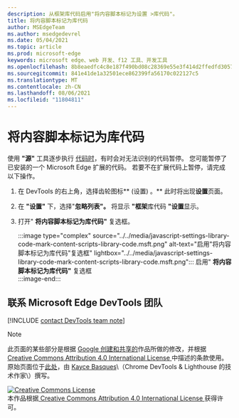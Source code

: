 ```yaml
---
description: 从框架库代码启用"将内容脚本标记为设置 >库代码"。
title: 将内容脚本标记为库代码
author: MSEdgeTeam
ms.author: msedgedevrel
ms.date: 05/04/2021
ms.topic: article
ms.prod: microsoft-edge
keywords: microsoft edge、web 开发、f12 工具、开发工具
ms.openlocfilehash: 8b8eaedfc4c8e187f490bd08c28369e55e3f414d2ffedfd30577982bb9e2d740
ms.sourcegitcommit: 841e41de1a32501ece862399fa56170c022127c5
ms.translationtype: MT
ms.contentlocale: zh-CN
ms.lasthandoff: 08/06/2021
ms.locfileid: "11804811"
---
```

<!-- Copyright Kayce Basques 

   Licensed under the Apache License, Version 2.0 (the "License");
   you may not use this file except in compliance with the License.
   You may obtain a copy of the License at

       https://www.apache.org/licenses/LICENSE-2.0

   Unless required by applicable law or agreed to in writing, software
   distributed under the License is distributed on an "AS IS" BASIS,
   WITHOUT WARRANTIES OR CONDITIONS OF ANY KIND, either express or implied.
   See the License for the specific language governing permissions and
   limitations under the License.  -->
# <a name="mark-content-scripts-as-library-code"></a>将内容脚本标记为库代码  

使用 **"源"** 工具逐步执行 [代码时][DevToolsJavascriptStepThroughCode]，有时会对无法识别的代码暂停。  您可能暂停了已安装的一个 Microsoft Edge 扩展的代码。  若要不在扩展代码上暂停，请完成以下操作。  

1.  在 DevTools 的右上角，选择齿轮图标** (设置) 。**  此时将出现**设置**页面。  
1.  在 **"设置"** 下，选择"**忽略列表"。**  将显示 **"框架**库代码 **"设置**显示。  
1.  打开" **将内容脚本标记为库代码"** 复选框。  
    
    :::image type="complex" source="../../media/javascript-settings-library-code-mark-content-scripts-library-code.msft.png" alt-text="启用"将内容脚本标记为库代码"复选框" lightbox="../../media/javascript-settings-library-code-mark-content-scripts-library-code.msft.png":::
       启用" **将内容脚本标记为库代码"** 复选框  
    :::image-end:::  
    
## <a name="getting-in-touch-with-the-microsoft-edge-devtools-team"></a>联系 Microsoft Edge DevTools 团队  

[!INCLUDE [contact DevTools team note](../../includes/contact-devtools-team-note.md)]  

<!-- links -->  

[DevToolsJavascriptStepThroughCode]: ../index.md#step-4-step-through-the-code "步骤 4：逐步执行代码 - 开始在 DevTools Microsoft Edge中调试 JavaScript |Microsoft Docs"  

> [!NOTE]
> 此页面的某些部分是根据 [Google 创建和共享的][GoogleSitePolicies]作品所做的修改，并根据[ Creative Commons Attribution 4.0 International License ][CCA4IL]中描述的条款使用。  
> 原始页面位于[此处](https://developers.google.com/web/tools/chrome-devtools/javascript/guides/blackbox-chrome-extension-scripts)，由 [Kayce Basques][KayceBasques]\（Chrome DevTools \& Lighthouse 的技术作家\）撰写。  

[![Creative Commons License][CCby4Image]][CCA4IL]  
本作品根据[ Creative Commons Attribution 4.0 International License ][CCA4IL]获得许可。  

[CCA4IL]: https://creativecommons.org/licenses/by/4.0  
[CCby4Image]: https://i.creativecommons.org/l/by/4.0/88x31.png  
[GoogleSitePolicies]: https://developers.google.com/terms/site-policies  
[KayceBasques]: https://developers.google.com/web/resources/contributors#kayce-basques  
